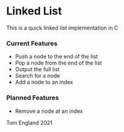 # Linked List

This is a quick linked list implementation in C

### Current Features

- Push a node to the end of the list
- Pop a node from the end of the list
- Output the full list
- Search for a node
- Add a node to an index

### Planned Features

- Remove a node at an index

Tom England 2021
